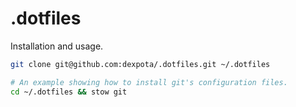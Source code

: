 # .dotfiles

Installation and usage.

```bash
git clone git@github.com:dexpota/.dotfiles.git ~/.dotfiles 
```


```bash
# An example showing how to install git's configuration files.
cd ~/.dotfiles && stow git
```
